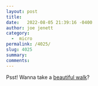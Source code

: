 ```yaml
---
layout: post
title:  
date:   2022-08-05 21:39:16 -0400
author: joe jenett
category:
  -  micro
permalink: /4025/
slug: 4025
summary:
comments: 
---
```

Psst! Wanna take a <a title="Views from today’s hike on Moonshine Creek trail - Along the Ray" href="https://alongtheray.com/views-from-today-s-hike-on-moonshine-creek-trail">beautiful walk</a>?


<a href="https://brid.gy/publish/twitter"></a>
<data class="p-bridgy-omit-link" value="false"></data>